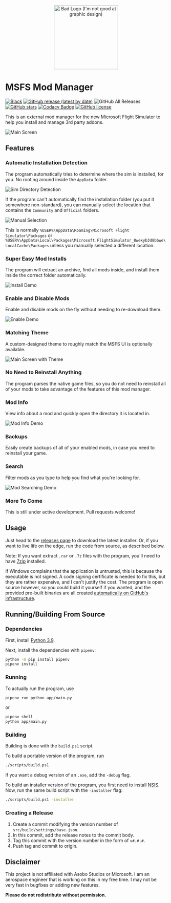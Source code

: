 <center><img src="src/main/resources/base/icons/icon.png" alt="Bad Logo (I'm not good at graphic design)" width="200"/></center>

# MSFS Mod Manager

[![Black](https://img.shields.io/badge/code%20style-black-000000.svg)](https://github.com/psf/black)
[![GitHub release (latest by date)](https://img.shields.io/github/v/release/nathanvaughn/msfs-mod-manager)](https://github.com/NathanVaughn/msfs-mod-manager/releases/latest)
![GitHub All Releases](https://img.shields.io/github/downloads/nathanvaughn/msfs-mod-manager/total)
[![GitHub stars](https://img.shields.io/github/stars/NathanVaughn/msfs-mod-manager)](https://github.com/NathanVaughn/msfs-mod-manager/stargazers)
[![Codacy Badge](https://app.codacy.com/project/badge/Grade/01bf5870c736422fa4dab46200b56ed1)](https://www.codacy.com/manual/NathanVaughn/msfs-mod-manager?utm_source=github.com&amp;utm_medium=referral&amp;utm_content=NathanVaughn/msfs-mod-manager&amp;utm_campaign=Badge_Grade)
[![GitHub license](https://img.shields.io/github/license/NathanVaughn/msfs-mod-manager)](https://github.com/NathanVaughn/msfs-mod-manager/blob/master/LICENSE)

This is an external mod manager for the new Microsoft Flight Simulator to help you install
and manage 3rd party addons.

![Main Screen](screenshots/main.png)

## Features

### Automatic Installation Detection

The program automatically tries to determine where the sim is installed, for you.
No rooting around inside the `AppData` folder.

![Sim Directory Detection](screenshots/auto-detect.png)

If the program can't automatically find the installation folder (you put it somewhere
non-standard), you can manually select the location that contains the `Community` and
`Official` folders.

![Manual Selection](screenshots/manual-select.png)

This is normally `%USER%\AppData\Roaming\Microsoft Flight Simulator\Packages` or
`%USER%\AppData\Local\Packages\Microsoft.FlightSimulator_8wekyb3d8bbwe\LocalCache\Packages`
unless you manually selected a different location.

### Super Easy Mod Installs

The program will extract an archive, find all mods inside, and install them
inside the correct folder automatically.

![Install Demo](screenshots/install.gif)

### Enable and Disable Mods

Enable and disable mods on the fly without needing to re-download them.

![Enable Demo](screenshots/enable.gif)

### Matching Theme

A custom-designed theme to roughly match the MSFS UI is optionally available.

![Main Screen with Theme](screenshots/main-theme.png)

### No Need to Reinstall Anything

The program parses the native game files, so you do not need to reinstall all of your
mods to take advantage of the features of this mod manager.

### Mod Info

View info about a mod and quickly open the directory it is located in.

![Mod Info Demo](screenshots/mod-info.gif)

### Backups

Easily create backups of all of your enabled mods, in case you need to reinstall
your game.

### Search

Filter mods as you type to help you find what you're looking for.

![Mod Searching Demo](screenshots/search.gif)

### More To Come

This is still under active development. Pull requests welcome!

## Usage

Just head to the
[releases page](https://github.com/NathanVaughn/msfs-mod-manager/releases)
to download the latest installer. Or, if you want to live life on the edge,
run the code from source, as described below.

Note: If you want extract `.rar` or `.7z` files with the program, you'll need
to have [7zip](https://www.7-zip.org/) installed.

If Windows complains that the application is untrusted, this is because
the executable is not signed. A code signing certificate is needed to fix this,
but they are rather expensive, and I can't justify the cost.
The program is open source however, so you could build
it yourself if you wanted, and the provided pre-built binaries are all created
[automatically on GitHub's infrastructure](https://github.com/NathanVaughn/msfs-mod-manager/actions?query=workflow%3A%22Create+Release%22).

## Running/Building From Source

### Dependencies

First, install [Python 3.9](https://www.python.org/downloads/release/python-368/).

Next, install the dependencies with `pipenv`:

```bash
python -m pip install pipenv
pipenv install
```

### Running

To actually run the program, use
```bash
pipenv run python app/main.py
```

or
```bash
pipenv shell
python app/main.py
```

### Building

Building is done with the `build.ps1` script.

To build a portable version of the program, run
```bash
./scripts/build.ps1
```

If you want a debug version of an `.exe`, add the `-debug` flag.

To build an installer version of the program, you first need to install
[NSIS](https://nsis.sourceforge.io/Main_Page).
Now, run the same build script with the `-installer` flag:
```bash
./scripts/build.ps1 -installer
```

### Creating a Release

1. Create a commit modifying the version number of `src/build/settings/base.json`.
2. In this commit, add the release notes to the commit body.
3. Tag this commit with the version number in the form of `v#.#.#`.
4. Push tag and commit to origin.

## Disclaimer

This project is not affiliated with Asobo Studios or Microsoft.
I am an aerospace engineer that is working on this in my free time.
I may not be very fast in bugfixes or adding new features.

**Please do not redistribute without permission.**
